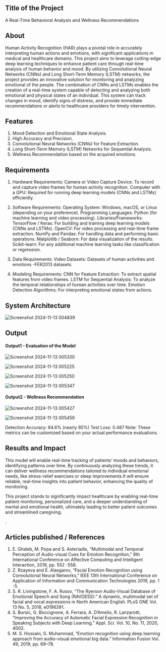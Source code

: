 ## Title of the Project
A Real-Time Behavioral Analysis and Wellness Recommendations 


## About
<!--Detailed Description about the project-->
Human Activity Recognition (HAR) plays a pivotal role in accurately interpreting human actions and emotions, with significant applications in medical and healthcare domains. This project aims to leverage cutting-edge deep learning techniques to enhance patient care through real-time analysis of human behavior and mood. By utilizing Convolutional Neural Networks (CNNs) and Long Short-Term Memory (LSTM) networks, the project provides an innovative solution for monitoring and analyzing emotional of the people. The combination of CNNs and LSTMs enables the creation of a real-time system capable of detecting and analyzing both emotional and physical states of an individual. This system can track changes in mood, identify signs of distress, and provide immediate recommendations or alerts to healthcare providers for timely intervention.

## Features
<!--List the features of the project as shown below-->
1) Mood Detection and Emotional State Analysis.
2) High Accuracy and Precision.
3) Convolutional Neural Networks (CNNs) for Feature Extraction.
4) Long Short-Term Memory (LSTM) Networks for Sequential Analysis.
5) Wellness Recommendation based on the acquired emotions.

## Requirements
<!--List the requirements of the project as shown below-->
1) Hardware Requirements:
Camera or Video Capture Device: To record and capture video frames for human activity recognition.
Computer with a GPU: Required for running deep learning models (CNNs and LSTMs) efficiently.

2) Software Requirements:
Operating System: Windows, macOS, or Linux (depending on your preference).
Programming Languages: Python (for machine learning and video processing).
Libraries/Frameworks:
TensorFlow / Keras: For building and training deep learning models (CNNs and LSTMs).
OpenCV: For video processing and real-time frame extraction.
NumPy and Pandas: For handling data and performing basic operations.
Matplotlib / Seaborn: For data visualization of the results.
Scikit-learn: For any additional machine learning tasks like classification or regression.

3) Data Requirements:
Video Datasets: Datasets of human activities and emotions -FER2013 datasets.

4) Modeling Requirements:
CNN for Feature Extraction: To extract spatial features from video frames.
LSTM for Sequential Analysis: To analyze the temporal relationships of human activities over time.
Emotion Detection Algorithms: For interpreting emotional states from actions.

## System Architecture
<!--Embed the system architecture diagram as shown below-->
![Screenshot 2024-11-13 004839](https://github.com/user-attachments/assets/18bfd41b-d9d6-4b3a-b6fc-9e3be150b7fc)




## Output

<!--Embed the Output picture at respective places as shown below as shown below-->
#### Output1 - Evaluation of the Model

![Screenshot 2024-11-13 005330](https://github.com/user-attachments/assets/ea775aae-811c-4b8b-91d7-41203ab36354)

![Screenshot 2024-11-13 005225](https://github.com/user-attachments/assets/fe4d9f58-9b0a-4353-9df4-1abc3801da2b)

![Screenshot 2024-11-13 005250](https://github.com/user-attachments/assets/477f1ee8-4fee-4b4e-975c-1c03445c5f28)

![Screenshot 2024-11-13 005347](https://github.com/user-attachments/assets/0067a212-4bf4-456e-9db5-d3a66b5a3584)


#### Output2 - Wellness Recommendation

![Screenshot 2024-11-13 005427](https://github.com/user-attachments/assets/2060ae75-a8f2-4d33-9048-e79944885817)

![Screenshot 2024-11-13 005459](https://github.com/user-attachments/assets/d940312d-854b-45ed-ab10-9edb360595bb)


Detection Accuracy: 84.6% (nearly 85%)
Test Loss: 0.487 
Note: These metrics can be customized based on your actual performance evaluations.


## Results and Impact
<!--Give the results and impact as shown below-->
This model will enable real-time tracking of patients’ moods and behaviors, identifying patterns over time. By continuously analyzing these trends, it can deliver wellness recommendations tailored to individual emotional needs, like stress-relief exercises or sleep improvements.It will ensure reliable, real-time insights into patient behavior, enhancing the quality of monitoring.

This project stands to significantly impact healthcare by enabling real-time patient monitoring, personalized care, and a deeper understanding of mental and emotional health, ultimately leading to better patient outcomes and streamlined caregiving.

.

## Articles published / References
1) E. Ghaleb, M. Popa and S. Asteriadis, “Multimodal and Temporal Perception of Audio-visual Cues for Emotion Recognition," 8th International Conference on Affective Computing and Intelligent Interaction, 2019, pp. 552 -558.
2) Z. Rzayeva and E. Alasgarov, “Facial Emotion Recognition using Convolutional Neural Networks,” IEEE 13th International Conference on Application of Information and Communication Technologies 2019, pp. 1 -5.
3) S. R. Livingstone, F. A. Russo, “The Ryerson Audio-Visual Database of Emotional Speech and Song (RAVDESS):” A dynamic, multimodal set of facial and vocal expressions in North American English. PLoS ONE Vol. 13 No. 5, 2018, e0196391.
4) S. Bursic, G. Boccignone, A. Ferrara, A. D’Amelio, R. Lanzarotti, “Improving the Accuracy of Automatic Facial Expression Recognition in Speaking Subjects with Deep Learning.” Appl. Sci. Vol. 10, No. 11, 2020, 4002.
5) M. S. Hossain, G. Muhammad, “Emotion recognition using deep learning approach from audio–visual emotional big data.” Information Fusion Vol. 49, 2019, pp. 69–78.



